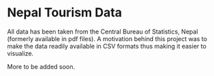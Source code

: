 # Nepal Tourism Data

All data has been taken from the Central Bureau of Statistics, Nepal (formerly available in pdf files). A motivation behind this project was to make the data readily available in CSV formats thus making it easier to visualize.

More to be added soon.
